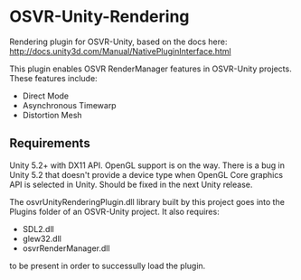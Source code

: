 # OSVR-Unity-Rendering
Rendering plugin for OSVR-Unity, based on the docs here: http://docs.unity3d.com/Manual/NativePluginInterface.html

This plugin enables OSVR RenderManager features in OSVR-Unity projects. These features include:
- Direct Mode
- Asynchronous Timewarp
- Distortion Mesh

## Requirements
Unity 5.2+ with DX11 API. OpenGL support is on the way. There is a bug in Unity 5.2 that doesn't provide a device type when OpenGL Core graphics API is selected in Unity. Should be fixed in the next Unity release.

The osvrUnityRenderingPlugin.dll library built by this project goes into the Plugins folder of an OSVR-Unity project. It also requires:
- SDL2.dll 
- glew32.dll
- osvrRenderManager.dll

to be present in order to successully load the plugin.

